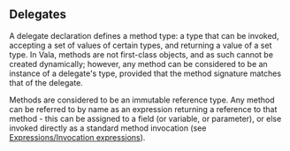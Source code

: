 
Delegates
---------

A delegate declaration defines a method type: a type that can be invoked, accepting a set of values of certain types, and returning a value of a set type. In Vala, methods are not first-class objects, and as such cannot be created dynamically; however, any method can be considered to be an instance of a delegate's type, provided that the method signature matches that of the delegate.

Methods are considered to be an immutable reference type. Any method can be referred to by name as an expression returning a reference to that method - this can be assigned to a field (or variable, or parameter), or else invoked directly as a standard method invocation (see
[Expressions/Invocation expressions](http://wiki.gnome.org/action/show/Projects/Vala/Manual/Export/Vala/Manual/Expressions#Invocation_expressions)).



